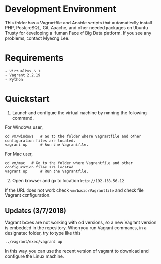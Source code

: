 Development Environment
==========

This folder has a Vagrantfile and Ansible scripts that automatically install PHP, PostgreSQL, Git, Apache, and other needed packages on Ubuntu Trusty for developing a Human Face of Big Data platform. If you see any problems, contact Myeong Lee. 

# Requirements
	- Virtualbox 6.1
	- Vagrant 2.2.19
	- Python

# Quickstart

1. Launch and configure the virtual machine by running the following command.

For Windows user,

```
cd vm/windows 	# Go to the folder where Vagrantfile and other configuration files are located.
vagrant up		# Run the Vagrantfile.
```

For Mac user,

```
cd vm/mac 	# Go to the folder where Vagrantfile and other configuration files are located.
vagrant up		# Run the Vagrantfile.
```

2. Open browser and go to location `http://192.168.56.12`

If the URL does not work check `vm/basic/Vagrantfile` and check file Vagrant configuration.


## Updates (3/7/2018)

Vagrant boxes are not working with old versions, so a new Vagrant version is embedded in the repository. 
When you run Vagrant commands, in a designated folder, try to type like this:

```
../vagrant/exec/vagrant up
```

In this way, you can use the recent version of vagrant to download and configure the Linux machine. 


